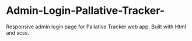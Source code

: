 # Admin-Login-Pallative-Tracker-
Responsive admin login page for Pallative Tracker web app. Built with Html and scss.

